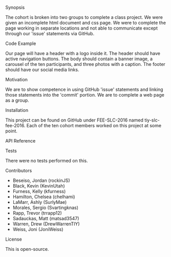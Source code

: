 Synopsis

The cohort is broken into two groups to complete a class project.  We were given an incomplete html document and css page.  We were to complete the page working in separate locations and not able to communicate except through our 'issue' statements via GitHub.



Code Example

Our page will have a header with a logo inside it.  The header should have active navigation buttons.  The body should contain a banner image, a carousel of the ten participants, and three photos with a caption.  The footer should have our social media links.



Motivation

We are to show competence in using GitHub 'issue' statements and linking those statements into the 'commit' portion.  We are to complete a web page as a group.



Installation

This project can be found on GitHub under FEE-SLC-2016 named tiy-slc-fee-2016.  Each of the ten cohort members worked on this project at some point.

API Reference



Tests

There were no tests performed on this.


Contributors

- Beseiso, Jordan (rockinJS)
- Black, Kevin (KevinUtah)
- Furness, Kelly (kfurness)
- Hamilton, Chelsea (chelhami)
- LaMarr, Ashly (SurlyMae)
- Morales, Sergio (Svartingknas)
- Rapp, Trevor (trrapp12)
- Sadauckas, Matt (matsad3547)
- Warren, Drew (DrewWarrenTIY)
- Weiss, Joni (JoniWeiss)



License

This is open-source.
